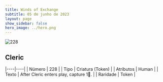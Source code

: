 ```yaml
---
title: Winds of Exchange
subtitle: 05 de junho de 2023
layout: page
show_sidebar: false
hero_image: ../hero.png
---
```


![228](https://mastervault-storage-prod.s3.amazonaws.com/media/card_front/en/600_228_294ccb0887cf_en.png)


## Cleric

|----|----|
| Número | 228 |
| Tipo | Criatura (Token) |
| Atributos | Human |
| Texto | After Cleric enters play, capture 1.  |
| Raridade | Token |
